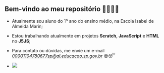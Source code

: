 ## Bem-vindo ao meu repositório 🤷‍♀️😴💫

- Atualmente sou aluno do 1º ano do ensino médio, na Escola Isabel de Almeida Marin;
- Estou trabalhando atualmente em projetos **Scratch**, **JavaScript** e **HTML** no **J5JS**;
- Para contato ou dúvidas, me envie um e-mail *00001104780677sp@al.educacao.sp.gov.br* 😪😴

- ![](https://media1.tenor.com/m/nv7f19HKB2oAAAAd/blank-stare-really.gif)
